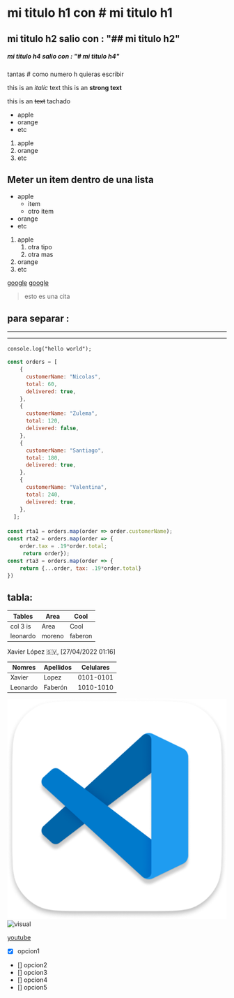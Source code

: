 <!-- HEADINGS -->

# mi titulo  h1  con # mi titulo h1
## mi titulo h2 salio con  : "## mi titulo h2"
##### mi titulo h4  salio con : "# mi titulo h4" 
tantas # como numero h quieras escribir

<!-- ITALICA -->
this is an *italic* text
this is an **strong text**

this is an ~~text~~ tachado

<!-- ul -->
* apple
* orange
* etc

1. apple
2. orange
3. etc


<!-- meter un item en un ul -->
## Meter un item dentro de una lista
* apple
    * item
    * otro item
* orange
* etc

1. apple
    1. otra tipo
    2. otra mas
2. orange
3. etc

<!-- links   -->
[google](http://google.com "titulo a mostrarse") 
[google](http://google.com "titulo")


>esto es una cita

## para separar :
---
___ 

`console.log("hello world");`
```javascript
const orders = [
    {
      customerName: "Nicolas",
      total: 60,
      delivered: true,
    },
    {
      customerName: "Zulema",
      total: 120,
      delivered: false,
    },
    {
      customerName: "Santiago",
      total: 180,
      delivered: true,
    },
    {
      customerName: "Valentina",
      total: 240,
      delivered: true,
    },
  ];
  
const rta1 = orders.map(order => order.customerName);
const rta2 = orders.map(order => {
    order.tax = .19*order.total;
     return order});
const rta3 = orders.map(order => {
    return {...order, tax: .19*order.total}
})
```

## tabla:
|Tables     | Area  | Cool  |
|-          |-      |-      | 
|col 3 is|Area| Cool|
|leonardo|moreno|faberon|


Xavier López 🇸🇻, [27/04/2022 01:16]
<!-- tablas -->
|Nomres|Apellidos|Celulares|
|-|-|-|
|Xavier|Lopez|0101-0101|
|Leonardo|Faberón|1010-1010|

![visual](img/imagendeVSCode.png "hola")
![visual]()


[youtube](https://www.youtube.com/watch?v=oxaH9CFpeEE&ab_channel=FaztCode "youtube")


- [x] opcion1
- []  opcion2
- []  opcion3
- []  opcion4
- []  opcion5